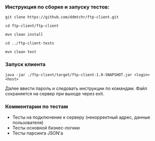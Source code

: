 ### Инструкция по сборке и запуску тестов:
`git clone https://github.com/ddmtchr/ftp-client.git`

`cd ftp-client/ftp-client`

`mvn clean install`

`cd ../ftp-client-tests`

`mvn clean test`

### Запуск клиента
`java -jar ./ftp-client/target/ftp-client-1.0-SNAPSHOT.jar <login> <host>`

Далее ввести пароль и следовать инструкции по командам. Файл сохраняется на сервер при выходе через exit.

### Комментарии по тестам

- Тесты на подключение к серверу (некорректный адрес, данные пользователя)
- Тесты основной бизнес-логики
- Тесты парсинга JSON'a